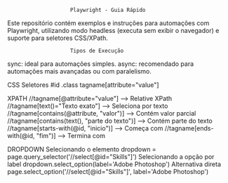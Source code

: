                        Playwright - Guia Rápido
Este repositório contém exemplos e instruções para automações com Playwright, utilizando modo headless (executa sem exibir o navegador) e suporte para seletores CSS/XPath.

                        Tipos de Execução
sync: ideal para automações simples.
async: recomendado para automações mais avançadas ou com paralelismo.

CSS Seletores
#id
.class
tagname[attribute="value"]

XPATH
//tagname[@attribute="value"]                   --> Relative XPath
//tagname[text()="Texto exato"]                --> Seleciona por texto
//tagname[contains(@attribute, "valor")]       --> Contém valor parcial
//tagname[contains(text(), "parte do texto")]  --> Contém parte do texto
//tagname[starts-with(@id, "inicio")]          --> Começa com
//tagname[ends-with(@id, "fim")]               --> Termina com

DROPDOWN
Selecionando o elemento
dropdown = page.query_selector('//select[@id="Skills"]')
Selecionando a opção por label
dropdown.select_option(label='Adobe Photoshop')
Alternativa direta
page.select_option('//select[@id="Skills"]', label='Adobe Photoshop')
